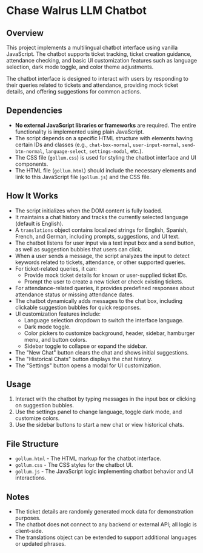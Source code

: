 # Chase Walrus LLM Chatbot

## Overview

This project implements a multilingual chatbot interface using vanilla JavaScript. The chatbot supports ticket tracking, ticket creation guidance, attendance checking, and basic UI customization features such as language selection, dark mode toggle, and color theme adjustments.

The chatbot interface is designed to interact with users by responding to their queries related to tickets and attendance, providing mock ticket details, and offering suggestions for common actions.

## Dependencies

- **No external JavaScript libraries or frameworks** are required. The entire functionality is implemented using plain JavaScript.
- The script depends on a specific HTML structure with elements having certain IDs and classes (e.g., `chat-box-normal`, `user-input-normal`, `send-btn-normal`, `language-select`, `settings-modal`, etc.).
- The CSS file (`gollum.css`) is used for styling the chatbot interface and UI components.
- The HTML file (`gollum.html`) should include the necessary elements and link to this JavaScript file (`gollum.js`) and the CSS file.

## How It Works

- The script initializes when the DOM content is fully loaded.
- It maintains a chat history and tracks the currently selected language (default is English).
- A `translations` object contains localized strings for English, Spanish, French, and German, including prompts, suggestions, and UI text.
- The chatbot listens for user input via a text input box and a send button, as well as suggestion bubbles that users can click.
- When a user sends a message, the script analyzes the input to detect keywords related to tickets, attendance, or other supported queries.
- For ticket-related queries, it can:
  - Provide mock ticket details for known or user-supplied ticket IDs.
  - Prompt the user to create a new ticket or check existing tickets.
- For attendance-related queries, it provides predefined responses about attendance status or missing attendance dates.
- The chatbot dynamically adds messages to the chat box, including clickable suggestion bubbles for quick responses.
- UI customization features include:
  - Language selection dropdown to switch the interface language.
  - Dark mode toggle.
  - Color pickers to customize background, header, sidebar, hamburger menu, and button colors.
  - Sidebar toggle to collapse or expand the sidebar.
- The "New Chat" button clears the chat and shows initial suggestions.
- The "Historical Chats" button displays the chat history.
- The "Settings" button opens a modal for UI customization.

## Usage

1. Interact with the chatbot by typing messages in the input box or clicking on suggestion bubbles.
2. Use the settings panel to change language, toggle dark mode, and customize colors.
3. Use the sidebar buttons to start a new chat or view historical chats.

## File Structure

- `gollum.html` - The HTML markup for the chatbot interface.
- `gollum.css` - The CSS styles for the chatbot UI.
- `gollum.js` - The JavaScript logic implementing chatbot behavior and UI interactions.

## Notes

- The ticket details are randomly generated mock data for demonstration purposes.
- The chatbot does not connect to any backend or external API; all logic is client-side.
- The translations object can be extended to support additional languages or updated phrases.
